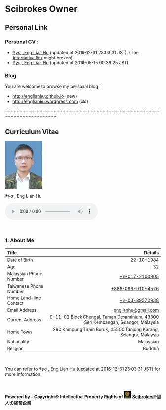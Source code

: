 # Scibrokes Owner

## Personal Link

### Personal CV : 

  - [$®γσ$ , Eng Lian Hu](https://englianhu.github.io/2016/12/ryo-eng.html) (updated at 2016-12-31 23:03:31 JST), (The [Alternative link](http://rpubs.com/englianhu/ryoeng) might broken)
  - [$®γσ$ , Eng Lian Hu](https://beta.rstudioconnect.com/englianhu/ryo-eng/) (updated at 2016-05-15 00:39:25 JST)

### Blog

You are welcome to browse my personal blog :

  - <http://englianhu.github.io> (new)
  - <http://englianhu.wordpress.com> (old)

 ========================================================================

## Curriculum Vitae

<img src='figure/RYO-Photo.jpg' width='120' align='center' valign='middle'>

$®γσ$ , Eng Lian Hu

<audio src='music/bigmoney.mp3' autoplay controls loop></audio>

<br>

### 1. About Me

| **Title**                  |                                                                                          **Details** |
|:---------------------------|-----------------------------------------------------------------------------------------------------:|
| Date of Birth              |                                                                                           22-10-1984 |
| Age                        |                                                                                                  32  |
| Malaysian Phone Number     |                                                                   [+6-017-2100905](tel:+60172100905) |
| Taiwanese Phone Number     |                                                              [+886-098-910-4576](tel:+8860989104576) |
| Home Land-line Contact     |                                                                   [+6-03-89570938](tel:+60389570938) |
| Email Address              |                                                                                <englianhu@gmail.com> |
| Current Address            |                    9-11-02 Block Chengal, Taman Desaminium, 43300 Seri Kembangan, Selangor, Malaysia |
| Home Town                  |                                    290 Kampung Tiram Buruk, 45500 Tanjong Karang, Selangor, Malaysia |
| Nationality                |                                                                                            Malaysian |
| Religion                   |                                                                                               Buddha |

<br>

You can refer to [$®γσ$ , Eng Lian Hu](https://englianhu.github.io/2016/12/ryo-eng.html) (updated at 2016-12-31 23:03:31 JST) for more information.

<br>

**Powered by - Copyright© Intellectual Property Rights of <img src='figure/oda-army.jpg' width='24'> [Scibrokes®](http://www.scibrokes.com)個人の経営企業**


